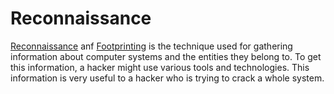# Reconnaissance

[Reconnaissance](https://en.wikipedia.org/wiki/Reconnaissance) anf [Footprinting](https://en.wikipedia.org/wiki/Footprinting) is the technique used for gathering information about computer systems and the entities they belong to. To get this information, a hacker might use various tools and technologies. This information is very useful to a hacker who is trying to crack a whole system.